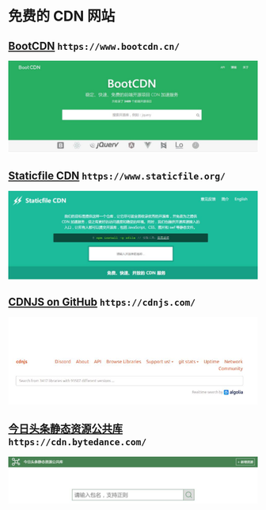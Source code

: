 # 免费的 CDN 网站

## [BootCDN](https://www.bootcdn.cn/) `https://www.bootcdn.cn/`

![BootCDN](../../images/BootCDN.jpg)

## [Staticfile CDN](https://www.staticfile.org/) `https://www.staticfile.org/`

![BootCDN](../../images/Staticfile-CDN.jpg)

## [CDNJS on GitHub](https://cdnjs.com/) `https://cdnjs.com/`

![BootCDN](../../images/cdnjs-on-github.jpg)

## [今日头条静态资源公共库](https://cdn.bytedance.com/) `https://cdn.bytedance.com/`

![BootCDN](../../images/bytedance-cdn.jpg)
